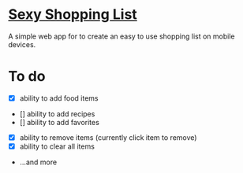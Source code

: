 # [Sexy Shopping List](http://jlassos.github.io/sexy-shopping-list/)
A simple web app for to create an easy to use shopping list on mobile devices.

# To do
* [X] ability to add food items
* [] ability to add recipes
* [] ability to add favorites
* [X] ability to remove items (currently click item to remove)
* [X] ability to clear all items
* ...and more

